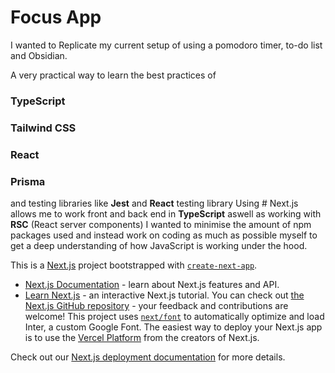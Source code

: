 # Focus App
I wanted to Replicate my current setup of using a pomodoro timer, to-do list and Obsidian.

A very practical way to learn the best practices of 
### TypeScript 
### Tailwind CSS
### React
### Prisma
and testing libraries like **Jest** and **React** testing library
Using # Next.js allows me to work front and back end in **TypeScript** aswell as working with **RSC** (React server components)
I wanted to minimise the amount of npm packages used and instead work on coding as much as possible myself to get a deep understanding of how JavaScript is working under the hood.



This is a [Next.js](https://nextjs.org/) project bootstrapped with [`create-next-app`](https://github.com/vercel/next.js/tree/canary/packages/create-next-app).
- [Next.js Documentation](https://nextjs.org/docs) - learn about Next.js features and API.
- [Learn Next.js](https://nextjs.org/learn) - an interactive Next.js tutorial.
You can check out [the Next.js GitHub repository](https://github.com/vercel/next.js/) - your feedback and contributions are welcome!
This project uses [`next/font`](https://nextjs.org/docs/basic-features/font-optimization) to automatically optimize and load Inter, a custom Google Font.
The easiest way to deploy your Next.js app is to use the [Vercel Platform](https://vercel.com/new?utm_medium=default-template&filter=next.js&utm_source=create-next-app&utm_campaign=create-next-app-readme) from the creators of Next.js.

Check out our [Next.js deployment documentation](https://nextjs.org/docs/deployment) for more details.
